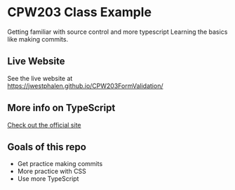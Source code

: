 # CPW203 Class Example
Getting familiar with source control and more typescript Learning the basics like making commits.

## Live Website
See the live website at https://jwestphalen.github.io/CPW203FormValidation/

## More info on TypeScript
[Check out the official site](https://www.typescriptlang.org/)

## Goals of this repo
- Get practice making commits
- More practice with CSS
- Use more TypeScript
